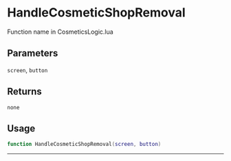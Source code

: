 # HandleCosmeticShopRemoval
Function name in CosmeticsLogic.lua
## Parameters
`screen`, `button`
## Returns
`none`
## Usage
```lua
function HandleCosmeticShopRemoval(screen, button)
```
---
